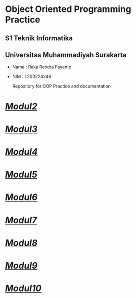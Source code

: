 # Object Oriented Programming Practice

## S1 Teknik Informatika
## Universitas Muhammadiyah Surakarta
- Nama : Raka Rendra Fayanto
- NIM : L200224246

	Repository for OOP Practice and documentation

# *[Modul2](https://github.com/ItzRendra/PraktikumOOP/tree/main/src/Modul2)*
# *[Modul3](https://github.com/ItzRendra/PraktikumOOP/tree/main/src/Modul3)*
# *[Modul4](https://github.com/ItzRendra/PraktikumOOP/tree/main/src/Modul4)*
# *[Modul5](https://github.com/ItzRendra/PraktikumOOP/tree/main/src/Modul5)*
# *[Modul6](https://github.com/ItzRendra/PraktikumOOP/tree/main/src/Modul6)*
# *[Modul7](https://github.com/ItzRendra/PraktikumOOP/tree/main/src/Modul7)*
# *[Modul8](https://github.com/ItzRendra/PraktikumOOP/tree/main/src/Modul8)*
# *[Modul9](https://github.com/ItzRendra/PraktikumOOP/tree/main/src/Modul9)*
# *[Modul10](https://github.com/ItzRendra/PraktikumOOP/tree/main/src/Modul10)*